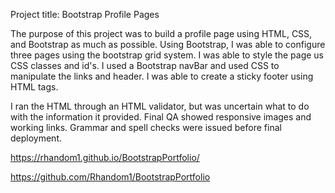 Project title: Bootstrap Profile Pages

The purpose of this project was to build a profile page using HTML, CSS, and Bootstrap as much as possible. Using Bootstrap, I was able to configure three pages using the bootstrap grid system. I was able to style the page us CSS classes and id's. I used a Bootstrap navBar and used CSS to manipulate the links and header. I was able to create a sticky footer using HTML tags.

I ran the HTML through an HTML validator, but was uncertain what to do with the information it provided. Final QA showed responsive images and working links. Grammar and spell checks were issued before final deployment.

https://rhandom1.github.io/BootstrapPortfolio/

https://github.com/Rhandom1/BootstrapPortfolio